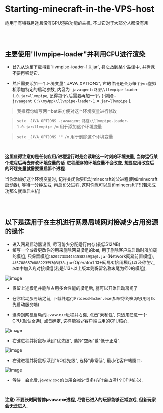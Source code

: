 # Starting-minecraft-in-the-VPS-host
适用于有特殊用途且没有GPU渲染功能的主机, 不过它对于大部分人都没有用

<br>
<br>

## 主要使用"llvmpipe-loader"并利用CPU进行渲染

- 首先从这里下载得到"llvmpipe-loader-1.0.jar", 将它放到某个路径中, 并确保不要再移动它.

- 然后需要添加一个环境变量"_JAVA_OPTIONS", 它的作用是会为每个jvm虚拟机添加特定的启动参数, 内容为`-javaagent:路径\\llvmpipe-loader-1.0.jar=llvmpipe`, 记得每个`\`后需要再加一个`\`
( 例如:`-javaagent:C:\\myApp\\llvmpipe-loader-1.0.jar=llvmpipe` ).

> 我推荐你编写两个bat来方便对这个环境变量进行修改

> `setx _JAVA_OPTIONS -javaagent:路径\\llvmpipe-loader-1.0.jar=llvmpipe /m` 用于添加这个环境变量

> `setx _JAVA_OPTIONS "" /m` 用于删除这个环境变量

<br>

**这里值得注意的是任何应用/进程运行时是会读取这一时刻的环境变量, 当你运行某个进程后再去修改环境变量的话, 进程缓存的环境变量不会改变, 想要应用改变后的环境变量就需要重启那个进程.**


当你添加好这个环境变量时, 记得关闭你要启动minecraft的父进程(例如minecraft启动器), 等待一分钟左右, 再启动父进程, 这时你就可以启动minecraft了!!(若未成功那么就重启主机)

<br>
<br>

## 以下是适用于在主机进行网易局域网对接减少占用资源的操作

- 进入网易启动器设置, 尽可能少分配运行内存(最低512MB)
- 编写一个或者更改你的用来删除网易模组的bat, 用于删除客户端启动时所加载的模组, 
只保留模组`4620273834451558259@3@0.jar`(Network网易前置模组), `4657086570888223593@3@38.jar`(Operator1.13+网易对接用模组)以及你在`V_版本`中加入的对接模组(若是1.13+以上版本则保留名称末尾为@0的模组),

![image](https://github.com/Koud-Wind/Starting-minecraft-in-the-VPS-host/assets/123817318/5c1fdd7f-ed55-413f-9dee-403d35d13cce)

- 保留上述模组并删除占用多余性能的模组后, 就可以开始启动房间了


- 在你启动服务端之前, 下载并运行`ProcessHacker.exe`(如果你的资源够用可以先启动服务端)
- 选择到网易启动的javaw.exe进程并右键, 点击"亲和性", 只选用任意一个CPU(默认全选), 点击确定, 这样能减少客户端占用的CPU核心.

![image](https://github.com/Koud-Wind/Starting-minecraft-in-the-VPS-host/assets/123817318/647b237f-14a6-4a68-b32c-a50460fdfb9b)


- 右键进程并将鼠标浮到"优先级", 选择"空闲"或"低于正常".

![image](https://github.com/Koud-Wind/Starting-minecraft-in-the-VPS-host/assets/123817318/ee03a590-5780-4bf2-b95f-cc22b86cf0c9)

- 右键进程并将鼠标浮到"I/O优先级", 选择"非常低", 最小化客户端窗口.

![image](https://github.com/Koud-Wind/Starting-minecraft-in-the-VPS-host/assets/123817318/54dc2ca7-fd27-4c62-b206-393d5d2172c1)

- 等待一会之后, javaw.exe的占用会减少很多(有时会占满1个CPU核心).

<br>

**注意: 不要长时间暂停javaw.exe进程, 尽管已进入的玩家能够正常游戏, 但新玩家会无法进入.**












